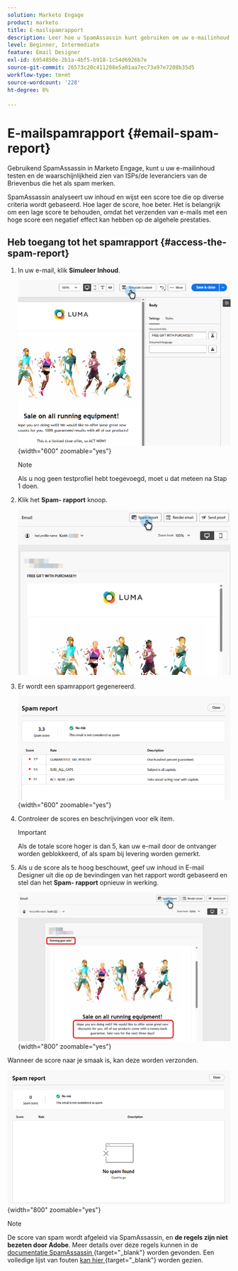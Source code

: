 ```yaml
---
solution: Marketo Engage
product: marketo
title: E-mailspamrapport
description: Leer hoe u SpamAssassin kunt gebruiken om uw e-mailinhoud te testen en de kans te zien dat deze als spam wordt gemarkeerd.
level: Beginner, Intermediate
feature: Email Designer
exl-id: 6954850e-2b1a-4bf5-b918-1c54d6926b7e
source-git-commit: 26573c20c411208e5a01aa7ec73a97e7208b35d5
workflow-type: tm+mt
source-wordcount: '228'
ht-degree: 0%

---
```


# E-mailspamrapport {#email-spam-report}

Gebruikend SpamAssassin in Marketo Engage, kunt u uw e-mailinhoud testen en de waarschijnlijkheid zien van ISPs/de leveranciers van de Brievenbus die het als spam merken.

SpamAssassin analyseert uw inhoud en wijst een score toe die op diverse criteria wordt gebaseerd. Hoe lager de score, hoe beter. Het is belangrijk om een lage score te behouden, omdat het verzenden van e-mails met een hoge score een negatief effect kan hebben op de algehele prestaties.

## Heb toegang tot het spamrapport {#access-the-spam-report}

1. In uw e-mail, klik **Simuleer Inhoud**.

   ![](assets/email-spam-report-1.png){width="600" zoomable="yes"}

   >[!NOTE]
   >
   >Als u nog geen testprofiel hebt toegevoegd, moet u dat meteen na Stap 1 doen.

1. Klik het **Spam- rapport** knoop.

   ![](assets/email-spam-report-2.png)

1. Er wordt een spamrapport gegenereerd.

   ![](assets/email-spam-report-3.png){width="600" zoomable="yes"}

1. Controleer de scores en beschrijvingen voor elk item.

   >[!IMPORTANT]
   >
   >Als de totale score hoger is dan 5, kan uw e-mail door de ontvanger worden geblokkeerd, of als spam bij levering worden gemerkt.

1. Als u de score als te hoog beschouwt, geef uw inhoud in E-mail Designer uit die op de bevindingen van het rapport wordt gebaseerd en stel dan het **Spam- rapport** opnieuw in werking.

   ![](assets/email-spam-report-4.png){width="800" zoomable="yes"}

Wanneer de score naar je smaak is, kan deze worden verzonden.

![](assets/email-spam-report-5.png){width="800" zoomable="yes"}

>[!NOTE]
>
>De score van spam wordt afgeleid via SpamAssassin, en **de regels zijn niet bezeten door Adobe**. Meer details over deze regels kunnen in de [ documentatie SpamAssassin ](https://spamassassin.apache.org/#_blank){target="_blank"} worden gevonden. Een volledige lijst van fouten [ kan hier ](https://spamassassin.apache.org/old/tests_3_0_x.html){target="_blank"} worden gezien.
